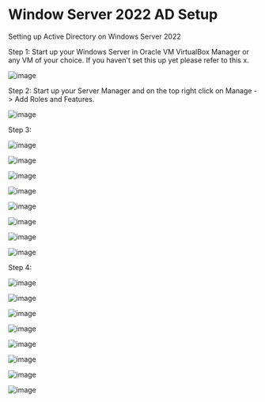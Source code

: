 # Window Server 2022 AD Setup
Setting up Active Directory on Windows Server 2022

Step 1: Start up your Windows Server in Oracle VM VirtualBox Manager or any VM of your choice. If you haven't set this up yet please refer to this x. 

![image](https://github.com/Kokimchi/Window-Server-2022-AD-Setup/assets/23605674/0cbb0eaa-51c5-4e08-8d33-f11d3ecfd6a7)

Step 2: Start up your Server Manager and on the top right click on Manage -> Add Roles and Features. 

![image](https://github.com/Kokimchi/Window-Server-2022-AD-Setup/assets/23605674/40b314ff-a940-4f45-92cb-ce60aee8b45e)

Step 3: 

![image](https://github.com/Kokimchi/Window-Server-2022-AD-Setup/assets/23605674/386abc51-8a02-4f19-ad7d-ecde9103426a)

![image](https://github.com/Kokimchi/Window-Server-2022-AD-Setup/assets/23605674/0af9d17b-c7d7-40b7-80b0-c94941a31cd8)

![image](https://github.com/Kokimchi/Window-Server-2022-AD-Setup/assets/23605674/7267b753-9b7a-4b0b-b779-deb288f4d6cb)

![image](https://github.com/Kokimchi/Window-Server-2022-AD-Setup/assets/23605674/3b9851df-a50a-4307-9a9c-b14027a59a28)

![image](https://github.com/Kokimchi/Window-Server-2022-AD-Setup/assets/23605674/bffda8d8-4f5c-4950-8bfe-e5e5cb1b5e2e)

![image](https://github.com/Kokimchi/Window-Server-2022-AD-Setup/assets/23605674/d70efb7f-e1e3-4005-90bc-cf63574404b7)

![image](https://github.com/Kokimchi/Window-Server-2022-AD-Setup/assets/23605674/476bc5d4-a9e8-4f36-9c6f-dfb15de0c928)

![image](https://github.com/Kokimchi/Window-Server-2022-AD-Setup/assets/23605674/c151d6d4-51f7-48f1-99eb-96cb75bc7bd2)

Step 4:

![image](https://github.com/Kokimchi/Window-Server-2022-AD-Setup/assets/23605674/d2fc82cd-ee55-47f5-8b23-2298ca608924)

![image](https://github.com/Kokimchi/Window-Server-2022-AD-Setup/assets/23605674/733401c1-242f-4fd8-9b7d-e6e9d2d067b3)

![image](https://github.com/Kokimchi/Window-Server-2022-AD-Setup/assets/23605674/bdccf290-a3bf-45d4-bd65-111fc063839b)

![image](https://github.com/Kokimchi/Window-Server-2022-AD-Setup/assets/23605674/158ec483-e82d-4746-baae-88240eab7671)

![image](https://github.com/Kokimchi/Window-Server-2022-AD-Setup/assets/23605674/e9ffc81c-1a2e-4101-ad49-8cbcf47b422e)

![image](https://github.com/Kokimchi/Window-Server-2022-AD-Setup/assets/23605674/90810765-49a6-4485-86e6-d60cbeef30f5)

![image](https://github.com/Kokimchi/Window-Server-2022-AD-Setup/assets/23605674/19714b08-b025-4814-8ea2-a2efc3e7d114)

![image](https://github.com/Kokimchi/Window-Server-2022-AD-Setup/assets/23605674/a4dc4cc9-3287-41f8-a332-aee334bec557)















